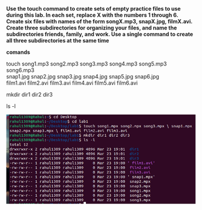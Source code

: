 **Use the touch command to create sets of empty practice files
to use during this lab. In each set, replace X with the numbers
1 through 6. Create six files with names of the form
songX.mp3, snapX.jpg, filmX.avi. Create three subdirectories
for organizing your files, and name the
subdirectories friends, family, and work. Use a single
command to create all three subdirectories at the same time**



**comands**

touch song1.mp3 song2.mp3 song3.mp3 song4.mp3 song5.mp3 song6.mp3 \
snap1.jpg snap2.jpg snap3.jpg snap4.jpg snap5.jpg snap6.jpg \
film1.avi film2.avi film3.avi film4.avi film5.avi film6.avi

mkdir dir1 dir2 dir3

ls -l

![Alt Text](imges/lab1.jpg)

